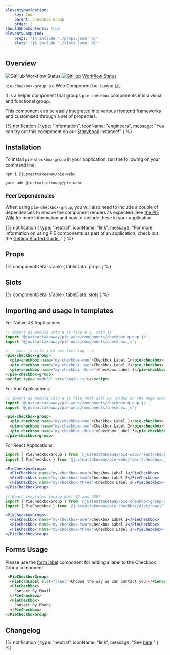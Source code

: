 ```yaml
---
eleventyNavigation:
    key: Code
    parent: Checkbox Group
    order: 2
shouldShowContents: true
eleventyComputed:
    props: "{% include './props.json' %}"
    slots: "{% include './slots.json' %}"
---
```


## Overview

<p>
  <a href="https://www.npmjs.com/@justeattakeaway/pie-checkbox-group" style="text-decoration: none">
    <img alt="GitHub Workflow Status" src="https://img.shields.io/npm/v/@justeattakeaway/pie-checkbox-group.svg?label=pie-checkbox-group">
  </a>

  <a href="https://www.npmjs.com/package/@justeattakeaway/pie-webc">
    <img alt="GitHub Workflow Status" src="https://img.shields.io/npm/v/@justeattakeaway/pie-webc.svg?label=pie-webc">
  </a>
</p>

`pie-checkbox-group` is a Web Component built using [Lit](https://lit.dev/).

It is a helper component that groups `pie-checkbox` components into a visual and functional group.

This component can be easily integrated into various frontend frameworks and customised through a set of properties.

{% notification {
  type: "information",
  iconName: "engineers",
  message: "You can try out this component on our [Storybook](https://webc.pie.design/?path=/story/checkbox-group) instance!"
} %}

## Installation

To install `pie-checkbox-group` in your application, run the following on your command line:

```shell
npm i @justeattakeaway/pie-webc
```

```shell
yarn add @justeattakeaway/pie-webc
```

### Peer Dependencies

When using `pie-checkbox-group`, you will also need to include a couple of dependencies to ensure the component renders as expected. See [the PIE Wiki](https://github.com/justeattakeaway/pie/wiki/Getting-started-with-PIE-Web-Components#expected-dependencies) for more information and how to include these in your application.

{% notification {
  type: "neutral",
  iconName: "link",
  message: "For more information on using PIE components as part of an application, check out the [Getting Started Guide.](https://github.com/justeattakeaway/pie/wiki/Getting-started-with-PIE-Web-Components)."
} %}

## Props

{% componentDetailsTable {
  tableData: props
} %}

## Slots

{% componentDetailsTable {
  tableData: slots
} %}

## Importing and usage in templates

For Native JS Applications:
```js
// import as module into a js file e.g. main.js
import '@justeattakeaway/pie-webc/components/checkbox-group.js';
import '@justeattakeaway/pie-webc/components/checkbox.js';
```

```html
<!-- pass js file into <script> tag -->
<pie-checkbox-group>
  <pie-checkbox name="my-checkbox-one">Checkbox Label 1</pie-checkbox>
  <pie-checkbox name="my-checkbox-two">Checkbox Label 2</pie-checkbox>
  <pie-checkbox name="my-checkbox-three">Checkbox Label 3</pie-checkbox>
</pie-checkbox-group>
<script type="module" src="/main.js"></script>
```

For Vue Applications:

```js
// import as module into a js file that will be loaded on the page where the component is used.
import '@justeattakeaway/pie-webc/components/checkbox-group.js';
import '@justeattakeaway/pie-webc/components/checkbox.js';
```

```html
<pie-checkbox-group>
  <pie-checkbox name="my-checkbox-one">Checkbox Label 1</pie-checkbox>
  <pie-checkbox name="my-checkbox-two">Checkbox Label 2</pie-checkbox>
  <pie-checkbox name="my-checkbox-three">Checkbox Label 3</pie-checkbox>
</pie-checkbox-group>
```

For React Applications:

```jsx
import { PieCheckboxGroup } from '@justeattakeaway/pie-webc/react/checkbox-group.js';
import { PieCheckbox } from '@justeattakeaway/pie-webc/react/checkbox.js';

<PieCheckboxGroup>
  <PieCheckbox name="my-checkbox-one">Checkbox Label 1</PieCheckbox>
  <PieCheckbox name="my-checkbox-two">Checkbox Label 2</PieCheckbox>
  <PieCheckbox name="my-checkbox-three">Checkbox Label 3</PieCheckbox>
</PieCheckboxGroup>
```

```jsx
// React templates (using Next 13 and SSR)
import { PieCheckboxGroup } from '@justeattakeaway/pie-checkbox-group/dist/react';
import { PieCheckbox } from '@justeattakeaway/pie-checkbox/dist/react';

<PieCheckboxGroup>
  <PieCheckbox name="my-checkbox-one">Checkbox Label 1</PieCheckbox>
  <PieCheckbox name="my-checkbox-two">Checkbox Label 2</PieCheckbox>
  <PieCheckbox name="my-checkbox-three">Checkbox Label 3</PieCheckbox>
</PieCheckboxGroup>
```

## Forms Usage
Please use the [form label](/components/form-label/) component for adding a label to the Checkbox Group component.

```html
 <PieCheckboxGroup>
  <PieFormLabel slot="label">Choose the way we can contact you:</PieFormLabel>
  <PieCheckbox>
    Contact By Email
  </PieCheckbox>
  <PieCheckbox>
    Contact By Phone
  </PieCheckbox>
</PieCheckboxGroup>
```

## Changelog

{% notification {
  type: "neutral",
  iconName: "link",
  message: "See [here](https://github.com/justeattakeaway/pie/blob/main/packages/components/pie-checkbox-group/CHANGELOG.md)."
} %}
